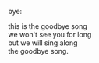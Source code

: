 bye:

this is the goodbye song  
we won't see you for long  
but we will sing along  
the goodbye song.


